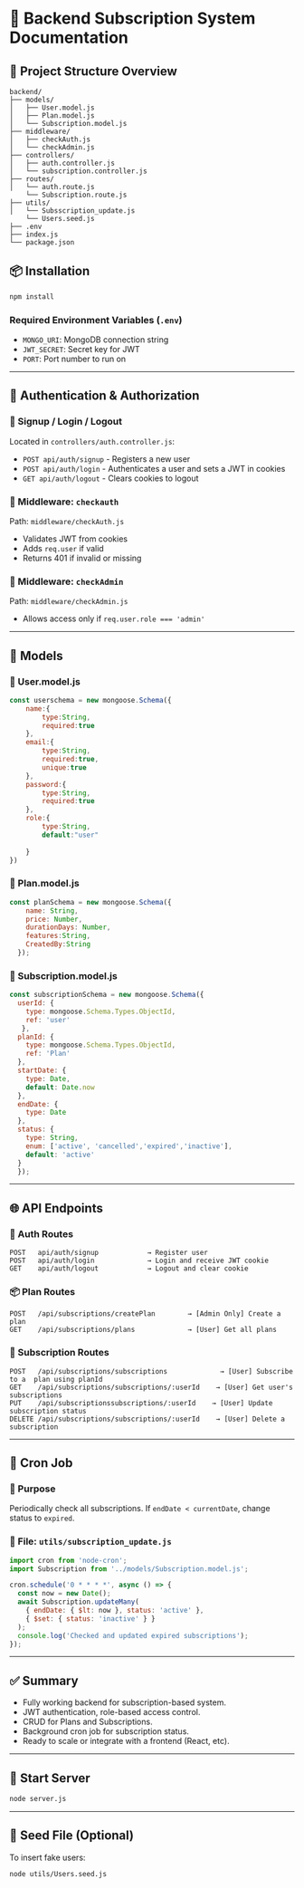 # 📘 Backend Subscription System Documentation

## 📁 Project Structure Overview

```
backend/
├── models/
│   ├── User.model.js
│   ├── Plan.model.js
│   └── Subscription.model.js
├── middleware/
│   ├── checkAuth.js
│   └── checkAdmin.js
├── controllers/
│   ├── auth.controller.js
│   └── subscription.controller.js
├── routes/
│   └── auth.route.js
    └── Subscription.route.js
├── utils/
│   └── Subsscription_update.js
    └── Users.seed.js
├── .env
├── index.js
└── package.json
```

## 📦 Installation

```bash
npm install
```

### Required Environment Variables (`.env`)

* `MONGO_URI`: MongoDB connection string
* `JWT_SECRET`: Secret key for JWT
* `PORT`: Port number to run on 

---

## 🔐 Authentication & Authorization

### 🔹 Signup / Login / Logout

Located in `controllers/auth.controller.js`:

* `POST api/auth/signup` - Registers a new user
* `POST api/auth/login` - Authenticates a user and sets a JWT in cookies
* `GET api/auth/logout` - Clears cookies to logout

### 🔹 Middleware: `checkauth`

Path: `middleware/checkAuth.js`

* Validates JWT from cookies
* Adds `req.user` if valid
* Returns 401 if invalid or missing

### 🔹 Middleware: `checkAdmin`

Path: `middleware/checkAdmin.js`

* Allows access only if `req.user.role === 'admin'`

---

## 📁 Models

### 🔸 User.model.js

```js
const userschema = new mongoose.Schema({
    name:{
        type:String,
        required:true
    },
    email:{
        type:String,
        required:true,
        unique:true
    },
    password:{
        type:String,
        required:true
    },
    role:{
        type:String,
        default:"user"
        
    }
})
```

### 🔸 Plan.model.js

```js
const planSchema = new mongoose.Schema({
    name: String,
    price: Number,
    durationDays: Number,
    features:String,
    CreatedBy:String
  });
```

### 🔸 Subscription.model.js

```js
const subscriptionSchema = new mongoose.Schema({
  userId: { 
    type: mongoose.Schema.Types.ObjectId,
    ref: 'user'
   },
  planId: { 
    type: mongoose.Schema.Types.ObjectId, 
    ref: 'Plan' 
  },
  startDate: { 
    type: Date, 
    default: Date.now 
  },
  endDate: { 
    type: Date 
  },
  status: { 
    type: String, 
    enum: ['active', 'cancelled','expired','inactive'], 
    default: 'active' 
  }
  });
```

---

## 🌐 API Endpoints

### 🔐 Auth Routes

```http
POST   api/auth/signup            → Register user
POST   api/auth/login             → Login and receive JWT cookie
GET    api/auth/logout            → Logout and clear cookie
```

### 📦 Plan Routes

```http
POST   /api/subscriptions/createPlan        → [Admin Only] Create a plan
GET    /api/subscriptions/plans             → [User] Get all plans
```

### 🧾 Subscription Routes

```http
POST   /api/subscriptions/subscriptions             → [User] Subscribe to a  plan using planId
GET    /api/subscriptions/subscriptions/:userId    → [User] Get user's subscriptions
PUT    /api/subscriptionssubscriptions/:userId    → [User] Update subscription status
DELETE /api/subscriptions/subscriptions/:userId    → [User] Delete a subscription
```

---

## 🔄 Cron Job

### 🔹 Purpose

Periodically check all subscriptions. If `endDate < currentDate`, change status to `expired`.

### 🔹 File: `utils/subscription_update.js`

```js
import cron from 'node-cron';
import Subscription from '../models/Subscription.model.js';

cron.schedule('0 * * * *', async () => { 
  const now = new Date();
  await Subscription.updateMany(
    { endDate: { $lt: now }, status: 'active' },
    { $set: { status: 'inactive' } }
  );
  console.log('Checked and updated expired subscriptions');
});
```

---

## ✅ Summary

* Fully working backend for subscription-based system.
* JWT authentication, role-based access control.
* CRUD for Plans and Subscriptions.
* Background cron job for subscription status.
* Ready to scale or integrate with a frontend (React, etc).

---

## 🚀 Start Server

```bash
node server.js
```

---

## 🧪 Seed File (Optional)

To insert fake users:

```bash
node utils/Users.seed.js
```
